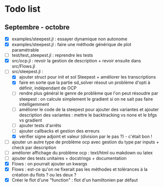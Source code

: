# Todo list

## Septembre - octobre

- [x] examples/steepest.jl : essayer dynamique non autonome
- [x] examples/steepest.jl : faire une méthode générique de plot paramétrable
- [ ] test/test_steepest.jl : reprendre les tests
- [x] src/ocp.jl : revoir la gestion de description + revoir ensuite dans src/Flows.jl
- [ ] src/steepest.jl : 
    * [x] ajouter struct pour init et sol Steepest + améliorer les transcriptions
    * [x] faire en sorte que la partie sd_solver résout un problème d'opti à définir, indépendant de OCP
    * [ ] rendre plus général le genre de problème que l'on peut résoudre par steepest : on calcule simplement le gradient si on ne sait pas faire intelligemment
    * [ ] améliorer le code de la steepest pour ajouter des variantes et ajouter description des variantes : mettre le backtracking vs none et le bfgs vs gradient
    * [ ] ajouter tests d'arrêts
    * [ ] ajouter callbacks et gestion des erreurs
    * [x] vérifier signe adjoint et valeur (division par le pas ?)  - c'était bon !
- [ ] ajouter un autre type de problème ocp avec gestion du type par inputs + check par description
- [ ] améliorer affichage du problème ocp : text/html ou makdown ou latex
- [ ] ajouter des tests unitaires + docstrings + documentation
- [x] Flows : on pourrait ajouter un kwargs  
- [x] Flows : est-ce qu'on ne fixerait pas les méthodes et tolérances à la création du flots ? ou les deux ?
- [x] Créer le flot d'une "function" : flot d'un hamiltonien par défaut